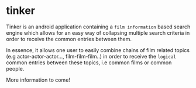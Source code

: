 tinker
======

Tinker is an android application containing a `film information` based search engine which allows
for an easy way of collapsing multiple search criteria in order to receive the common entries between them.

In essence, it allows one user to easily combine chains of film related topics (e.g actor-actor-actor..., film-film-film..)
in order to receive the `logical` common entries between these topics, i.e common films or common people.

More information to come!




